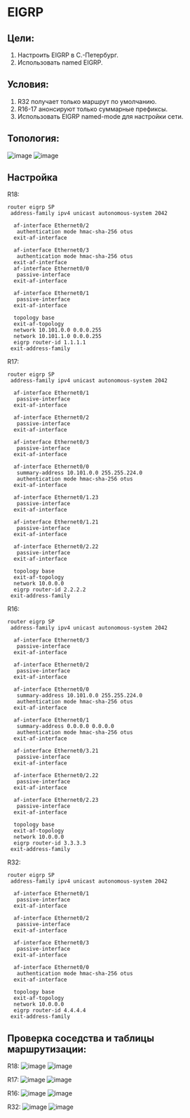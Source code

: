 # EIGRP
## Цели:
1. Настроить EIGRP в С.-Петербург.
2. Использовать named EIGRP.
## Условия:
1. R32 получает только маршрут по умолчанию.
2. R16-17 анонсируют только суммарные префиксы.
3. Использовать EIGRP named-mode для настройки сети.
## Топология:
![image](https://github.com/a-trubin/OTUS-Network-engineer/assets/130133180/e5c893ca-ddb7-4637-ad8c-32f40d107511)
![image](https://github.com/a-trubin/OTUS-Network-engineer/assets/130133180/d5ffaf79-8766-4ad2-bee2-593db21dc820)

## Настройка
R18:
```
router eigrp SP
 address-family ipv4 unicast autonomous-system 2042

  af-interface Ethernet0/2
   authentication mode hmac-sha-256 otus
  exit-af-interface

  af-interface Ethernet0/3
   authentication mode hmac-sha-256 otus
  exit-af-interface
  af-interface Ethernet0/0
   passive-interface
  exit-af-interface

  af-interface Ethernet0/1
   passive-interface
  exit-af-interface

  topology base
  exit-af-topology
  network 10.101.0.0 0.0.0.255
  network 10.101.1.0 0.0.0.255
  eigrp router-id 1.1.1.1
 exit-address-family
```
R17:
```
router eigrp SP
 address-family ipv4 unicast autonomous-system 2042

  af-interface Ethernet0/1
   passive-interface
  exit-af-interface

  af-interface Ethernet0/2
   passive-interface
  exit-af-interface
  
  af-interface Ethernet0/3
   passive-interface
  exit-af-interface
  
  af-interface Ethernet0/0
   summary-address 10.101.0.0 255.255.224.0
   authentication mode hmac-sha-256 otus
  exit-af-interface

  af-interface Ethernet0/1.23
   passive-interface
  exit-af-interface
  
  af-interface Ethernet0/1.21
   passive-interface
  exit-af-interface
  
  af-interface Ethernet0/2.22
   passive-interface
  exit-af-interface
  
  topology base
  exit-af-topology
  network 10.0.0.0
  eigrp router-id 2.2.2.2
 exit-address-family
```
R16:
```
router eigrp SP
 address-family ipv4 unicast autonomous-system 2042
  
  af-interface Ethernet0/3
   passive-interface
  exit-af-interface
  
  af-interface Ethernet0/2
   passive-interface
  exit-af-interface
  
  af-interface Ethernet0/0
   summary-address 10.101.0.0 255.255.224.0
   authentication mode hmac-sha-256 otus
  exit-af-interface
  
  af-interface Ethernet0/1
   summary-address 0.0.0.0 0.0.0.0
   authentication mode hmac-sha-256 otus
  exit-af-interface

  af-interface Ethernet0/3.21
   passive-interface
  exit-af-interface
  
  af-interface Ethernet0/2.22
   passive-interface
  exit-af-interface
  
  af-interface Ethernet0/2.23
   passive-interface
  exit-af-interface
  
  topology base
  exit-af-topology
  network 10.0.0.0
  eigrp router-id 3.3.3.3
 exit-address-family
```
R32:
```
router eigrp SP
 address-family ipv4 unicast autonomous-system 2042
  
  af-interface Ethernet0/1
   passive-interface
  exit-af-interface
  
  af-interface Ethernet0/2
   passive-interface
  exit-af-interface
  
  af-interface Ethernet0/3
   passive-interface
  exit-af-interface
  
  af-interface Ethernet0/0
   authentication mode hmac-sha-256 otus
  exit-af-interface
  
  topology base
  exit-af-topology
  network 10.0.0.0
  eigrp router-id 4.4.4.4
 exit-address-family
```
## Проверка соседства и таблицы маршрутизации:

R18:
![image](https://github.com/a-trubin/OTUS-Network-engineer/assets/130133180/a92da248-7bb2-4a98-874a-ee0e06229bd2)
![image](https://github.com/a-trubin/OTUS-Network-engineer/assets/130133180/768966bc-6560-4736-8d48-42dc37c3266d)

R17:
![image](https://github.com/a-trubin/OTUS-Network-engineer/assets/130133180/54353576-63eb-4649-9f38-91695307a91b)
![image](https://github.com/a-trubin/OTUS-Network-engineer/assets/130133180/591289f1-786b-410a-ad5e-bb41c032f0fd)

R16:
![image](https://github.com/a-trubin/OTUS-Network-engineer/assets/130133180/11f61cc5-ff0d-4282-b79e-dc3bc3158dfd)
![image](https://github.com/a-trubin/OTUS-Network-engineer/assets/130133180/5900d811-30af-4a46-a1e2-088636d21188)

R32:
![image](https://github.com/a-trubin/OTUS-Network-engineer/assets/130133180/52e3a362-c78a-4ae5-afd0-621fdd8f8298)
![image](https://github.com/a-trubin/OTUS-Network-engineer/assets/130133180/d6306ddd-c9a9-4eec-ae3b-d46ade182603)




